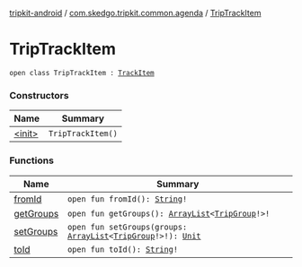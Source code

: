 [tripkit-android](../../index.md) / [com.skedgo.tripkit.common.agenda](../index.md) / [TripTrackItem](./index.md)

# TripTrackItem

`open class TripTrackItem : `[`TrackItem`](../-track-item/index.md)

### Constructors

| Name | Summary |
|---|---|
| [&lt;init&gt;](-init-.md) | `TripTrackItem()` |

### Functions

| Name | Summary |
|---|---|
| [fromId](from-id.md) | `open fun fromId(): `[`String`](https://kotlinlang.org/api/latest/jvm/stdlib/kotlin/-string/index.html)`!` |
| [getGroups](get-groups.md) | `open fun getGroups(): `[`ArrayList`](https://docs.oracle.com/javase/7/docs/api/java/util/ArrayList.html)`<`[`TripGroup`](../../com.skedgo.tripkit.routing/-trip-group/index.md)`!>!` |
| [setGroups](set-groups.md) | `open fun setGroups(groups: `[`ArrayList`](https://docs.oracle.com/javase/7/docs/api/java/util/ArrayList.html)`<`[`TripGroup`](../../com.skedgo.tripkit.routing/-trip-group/index.md)`!>!): `[`Unit`](https://kotlinlang.org/api/latest/jvm/stdlib/kotlin/-unit/index.html) |
| [toId](to-id.md) | `open fun toId(): `[`String`](https://kotlinlang.org/api/latest/jvm/stdlib/kotlin/-string/index.html)`!` |
